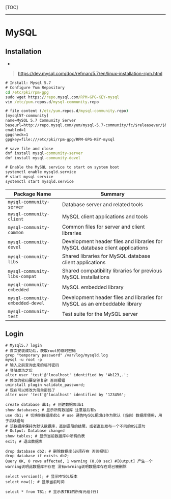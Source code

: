 [TOC]



---

# MySQL



## Installation

- 

>  https://dev.mysql.com/doc/refman/5.7/en/linux-installation-rpm.html 

```cmd
# Install: Mysql 5.7
# Configure Yum Repository
cd /etc/pki/rpm-gpg
sudo wget https://repo.mysql.com/RPM-GPG-KEY-mysql
vim /etc/yum.repos.d/mysql-community.repo

# file content (/etc/yum.repos.d/mysql-community.repo)
[mysql57-community]
name=MySQL 5.7 Community Server
baseurl=http://repo.mysql.com/yum/mysql-5.7-community/fc/$releasever/$basearch/
enabled=1
gpgcheck=1
gpgkey=file:///etc/pki/rpm-gpg/RPM-GPG-KEY-mysql

# save file and close
dnf install mysql-community-server
dnf install mysql-community-devel

# Enable the MySQL service to start on system boot
systemctl enable mysqld.service
# start mysql service
systemctl start mysqld.service
```

| Package Name                     | Summary                                                      |
| -------------------------------- | ------------------------------------------------------------ |
| `mysql-community-server`         | Database server and related tools                            |
| `mysql-community-client`         | MySQL client applications and tools                          |
| `mysql-community-common`         | Common files for server and client libraries                 |
| `mysql-community-devel`          | Development header files and libraries for MySQL database client applications |
| `mysql-community-libs`           | Shared libraries for MySQL database client applications      |
| `mysql-community-libs-compat`    | Shared compatibility libraries for previous MySQL installations |
| `mysql-community-embedded`       | MySQL embedded library                                       |
| `mysql-community-embedded-devel` | Development header files and libraries for MySQL as an embeddable library |
| `mysql-community-test`           | Test suite for the MySQL server                              |



## Login



```mysql
# Mysql5.7 login
# 首次安装成功后，获取root的临时密码
grep "temporary password" /var/log/mysqld.log
mysql -u root -p
# 输入之前查询出来的临时密码
# 登陆成功之后
alter user 'test'@'localhost' identified by 'Ab123,.';
# 修改的密码要足够复杂 否则报错
uninstall plugin validate_password;
# 现在可以修改为简单密码了
alter user 'test'@'localhost' identified by '123456';
```



```mysql
create database db1; # 创建数据库db1
show databases; # 显示所有数据库 注意最后有s
use db1; # 切换到数据库db1 # use 通告MySQL把db1作为默认（当前）数据库使用，用于后续语句
# 该数据库保持为默认数据库，直到语段的结尾，或者直到发布一个不同的USE语句
# Output: Database changed
show tables; # 显示当前数据库中所有的表
exit; # 退出数据库
```

```mysql
drop database db2; # 删除数据库(必须存在 否则报错)
drop database if exists db2;
Query OK, 0 rows affected, 1 warning (0.00 sec) #[Output] 产生一个warning说明此数据库不存在 没有warning说明数据库存在现已被删除
```

```mysql
select version(); # 显示MYSQL版本
select now(); # 显示当前时间
```





```mysql
select * from TB1; # 显示表TB1的所有元组(行)
```

